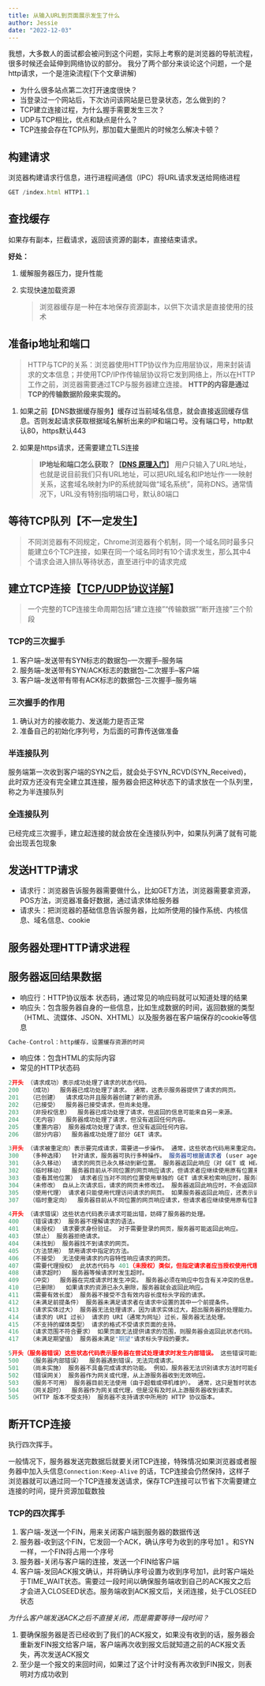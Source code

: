 ```yaml
---
title: 从输入URL到页面展示发生了什么
author: Jessie
date: "2022-12-03"
---
```


我想，大多数人的面试都会被问到这个问题，实际上考察的是浏览器的导航流程，很多时候还会延伸到网络协议的部分。
我分了两个部分来谈论这个问题，一个是http请求，一个是渲染流程(下个文章讲解)

- 为什么很多站点第二次打开速度很快？
- 当登录过一个网站后，下次访问该网站是已登录状态，怎么做到的？
- TCP建立连接过程，为什么握手需要发生三次？
- UDP与TCP相比，优点和缺点是什么？
- TCP连接会存在TCP队列，那加载大量图片的时候怎么解决卡顿？

<!-- # HTTP请求流程【9个阶段】 -->

## 构建请求

浏览器构建请求行信息，进行进程间通信（IPC）将URL请求发送给网络进程

```jsx
GET /index.html HTTP1.1
```

## 查找缓存

如果存有副本，拦截请求，返回该资源的副本，直接结束请求。

**好处：**

 1. 缓解服务器压力，提升性能
 2. 实现快速加载资源

    >浏览器缓存是一种在本地保存资源副本，以供下次请求是直接使用的技术

## 准备ip地址和端口

>HTTP与TCP的关系：浏览器使用HTTP协议作为应用层协议，用来封装请求的文本信息；并使用TCP/IP作传输层协议将它发到网络上，所以在HTTP工作之前，浏览器需要通过TCP与服务器建立连接。
**HTTP的内容是通过TCP的传输数据阶段来实现的。**

1. 如果之前【DNS数据缓存服务】缓存过当前域名信息，就会直接返回缓存信息。否则发起请求获取根据域名解析出来的IP和端口号。没有端口号，http默认80，https默认443
2. 如果是https请求，还需要建立TLS连接

    >**IP地址和端口怎么获取？【[DNS 原理入门](https://link.juejin.cn/?target=http%3A%2F%2Fwww.ruanyifeng.com%2Fblog%2F2016%2F06%2Fdns.html)】**
    >用户只输入了URL地址，也就是说目前我们只有URL地址，可以把URL域名和IP地址作一一映射关系，这套域名映射为IP的系统就叫做“域名系统”，简称DNS。通常情况下，URL没有特别指明端口号，默认80端口

## 等待TCP队列【不一定发生】

> 不同浏览器有不同规定，Chrome浏览器有个机制，同一个域名同时最多只能建立6个TCP连接，如果在同一个域名同时有10个请求发生，那么其中4个请求会进入排队等待状态，直至进行中的请求完成

## 建立TCP连接【[TCP/UDP协议详解](https://link.juejin.cn/?target=TCP%2FUDP%25E5%258D%258F%25E8%25AE%25AE%25E8%25AF%25A6%25E8%25A7%25A3)】

>一个完整的TCP连接生命周期包括“建立连接”“传输数据”“断开连接”三个阶段

### TCP的三次握手
  
1. 客户端–发送带有SYN标志的数据包–一次握手–服务端
2. 服务端–发送带有SYN/ACK标志的数据包–二次握手–客户端
3. 客户端–发送带有带有ACK标志的数据包–三次握手–服务端

### 三次握手的作用

 1. 确认对方的接收能力、发送能力是否正常
 2. 准备自己的初始化序列号，为后面的可靠传送做准备

### 半连接队列

服务端第一次收到客户端的SYN之后，就会处于SYN_RCVD(SYN_Received)，此时双方还没有完全建立其连接，服务器会把这种状态下的请求放在一个队列里，称之为半连接队列

### 全连接队列

已经完成三次握手，建立起连接的就会放在全连接队列中，如果队列满了就有可能会出现丢包现象

## 发送HTTP请求

- 请求行：浏览器告诉服务器需要做什么，比如GET方法，浏览器需要拿资源，POS方法，浏览器准备好数据，通过请求体给服务器
- 请求头：把浏览器的基础信息告诉服务器，比如所使用的操作系统、内核信息、域名信息、cookie

## 服务器处理HTTP请求进程

## 服务器返回结果数据

- 响应行：HTTP协议版本 状态码，通过常见的响应码就可以知道处理的结果
- 响应头：包含服务器自身的一些信息，比如生成数据的时间，返回数据的类型（HTML、流媒体、JSON、XHTML）以及服务器在客户端保存的cookie等信息

```jsx
Cache-Control：http缓存，设置缓存资源的时间
```

- 响应体：包含HTML的实际内容
- 常见的HTTP状态码

```jsx
2开头 （请求成功）表示成功处理了请求的状态代码。
200   （成功）  服务器已成功处理了请求。 通常，这表示服务器提供了请求的网页。 
201   （已创建）  请求成功并且服务器创建了新的资源。 
202   （已接受）  服务器已接受请求，但尚未处理。 
203   （非授权信息）  服务器已成功处理了请求，但返回的信息可能来自另一来源。 
204   （无内容）  服务器成功处理了请求，但没有返回任何内容。 
205   （重置内容） 服务器成功处理了请求，但没有返回任何内容。
206   （部分内容）  服务器成功处理了部分 GET 请求。

3开头 （请求被重定向）表示要完成请求，需要进一步操作。 通常，这些状态代码用来重定向。
300   （多种选择）  针对请求，服务器可执行多种操作。 服务器可根据请求者 (user agent) 选择一项操作，或提供操作列表供请求者选择。 
301   （永久移动）  请求的网页已永久移动到新位置。 服务器返回此响应（对 GET 或 HEAD 请求的响应）时，会自动将请求者转到新位置。
302   （临时移动）  服务器目前从不同位置的网页响应请求，但请求者应继续使用原有位置来进行以后的请求。
303   （查看其他位置） 请求者应当对不同的位置使用单独的 GET 请求来检索响应时，服务器返回此代码。
304   （未修改） 自从上次请求后，请求的网页未修改过。 服务器返回此响应时，不会返回网页内容。 
305   （使用代理） 请求者只能使用代理访问请求的网页。 如果服务器返回此响应，还表示请求者应使用代理。 
307   （临时重定向）  服务器目前从不同位置的网页响应请求，但请求者应继续使用原有位置来进行以后的请求。

4开头 （请求错误）这些状态代码表示请求可能出错，妨碍了服务器的处理。
400   （错误请求） 服务器不理解请求的语法。 
401   （未授权） 请求要求身份验证。 对于需要登录的网页，服务器可能返回此响应。 
403   （禁止） 服务器拒绝请求。
404   （未找到） 服务器找不到请求的网页。
405   （方法禁用） 禁用请求中指定的方法。 
406   （不接受） 无法使用请求的内容特性响应请求的网页。 
407   （需要代理授权） 此状态代码与 401（未授权）类似，但指定请求者应当授权使用代理。
408   （请求超时）  服务器等候请求时发生超时。 
409   （冲突）  服务器在完成请求时发生冲突。 服务器必须在响应中包含有关冲突的信息。 
410   （已删除）  如果请求的资源已永久删除，服务器就会返回此响应。 
411   （需要有效长度） 服务器不接受不含有效内容长度标头字段的请求。 
412   （未满足前提条件） 服务器未满足请求者在请求中设置的其中一个前提条件。 
413   （请求实体过大） 服务器无法处理请求，因为请求实体过大，超出服务器的处理能力。 
414   （请求的 URI 过长） 请求的 URI（通常为网址）过长，服务器无法处理。 
415   （不支持的媒体类型） 请求的格式不受请求页面的支持。 
416   （请求范围不符合要求） 如果页面无法提供请求的范围，则服务器会返回此状态代码。 
417   （未满足期望值） 服务器未满足"期望"请求标头字段的要求。

5开头（服务器错误）这些状态代码表示服务器在尝试处理请求时发生内部错误。 这些错误可能是服务器本身的错误，而不是请求出错。
500   （服务器内部错误）  服务器遇到错误，无法完成请求。 
501   （尚未实施） 服务器不具备完成请求的功能。 例如，服务器无法识别请求方法时可能会返回此代码。 
502   （错误网关） 服务器作为网关或代理，从上游服务器收到无效响应。 
503   （服务不可用） 服务器目前无法使用（由于超载或停机维护）。 通常，这只是暂时状态。 
504   （网关超时）  服务器作为网关或代理，但是没有及时从上游服务器收到请求。 
505   （HTTP 版本不受支持） 服务器不支持请求中所用的 HTTP 协议版本。
```

## 断开TCP连接

执行四次挥手。

一般情况下，服务器发送完数据后就要关闭TCP连接，特殊情况如果浏览器或者服务器中加入头信息`Connection:Keep-Alive` 的话，TCP连接会仍然保持，这样子浏览器就可以通过同一个TCP连接发送请求，保存TCP连接可以节省下次需要建立连接的时间，提升资源加载数独

### TCP的四次挥手
  
1. 客户端-发送一个FIN，用来关闭客户端到服务器的数据传送
2. 服务器-收到这个FIN，它发回一个ACK，确认序号为收到的序号加1 。和SYN一样，一个FIN将占用一个序号
3. 服务器-关闭与客户端的连接，发送一个FIN给客户端
4. 客户端-发回ACK报文确认，并将确认序号设置为收到序号加1，此时客户端处于TIME_WAIT状态。需要过一段时间以确保服务端收到自己的ACK报文之后才会进入CLOSEED状态。服务端收到ACK报文后，关闭连接，处于CLOSEED状态

*为什么客户端发送ACK之后不直接关闭，而是需要等待一段时间？*

1. 要确保服务器是否已经收到了我们的ACK报文，如果没有收到的话，服务器会重新发FIN报文给客户端，客户端再次收到报文后就知道之前的ACK报文丢失，再次发送ACK报文
2. 至少是一个报文的来回时间，如果过了这个计时没有再次收到FIN报文，则表明对方成功收到
